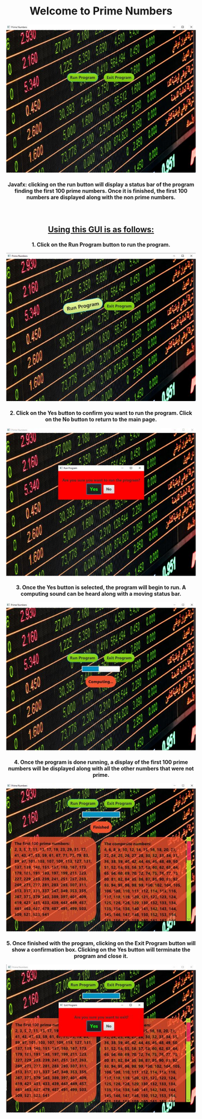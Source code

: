 
<h1 align="center">Welcome to Prime Numbers</h1>

<p align="center"><img src="images/main_image.jpg"></p>
<!-- ![main image](images/main_image.jpg) -->

<h4 align="center">
  Javafx: clicking on the run button will display a status bar of the program finding the first 100 prime numbers.  Once it is finished, the first 100 numbers are displayed along with the non prime numbers.
</h4>
<br>

<h2 align="center" style="text-decoration: underline;">Using this GUI is as follows:</h2>

<h4 align="center">
    1. Click on the Run Program button to run the program.
<p align="center"><img src="images/run.jpg"></p>
</h4>

<h4 align="center">
    2. Click on the Yes button to confirm you want to run the program.  Click on the No button to return to the main page.
<p align="center"><img src="images/yes_run.jpg"></p>
</h4>

<h4 align="center">
    3. Once the Yes button is selected, the program will begin to run.  A computing sound can be heard along with a moving status bar.
<p align="center"><img src="images/running.jpg"></p>
</h4>

<h4 align="center">
    4. Once the program is done running, a display of the first 100 prime numbers will be displayed along with all the other numbers that were not prime.
<p align="center"><img src="images/done.jpg"></p>
</h4>

<h4 align="center">
    5. Once finished with the program, clicking on the Exit Program button will show a confirmation box.  Clicking on the Yes button will terminate the program and close it.
<p align="center"><img src="images/yes_exit.jpg"></p>
</h4>
<!-- For more details see [GitHub Flavored Markdown](https://guides.github.com/features/mastering-markdown/). -->
<!-- You can use the [editor on GitHub](https://github.com/zuki07/Prime_numbers/edit/gh-pages/index.md) to maintain and preview the content for your website in Markdown files. -->
